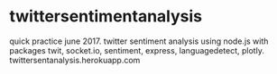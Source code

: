 # twittersentimentanalysis
quick practice june 2017. twitter sentiment analysis using node.js with packages twit, socket.io, sentiment, express, languagedetect, plotly. twittersentanalysis.herokuapp.com
